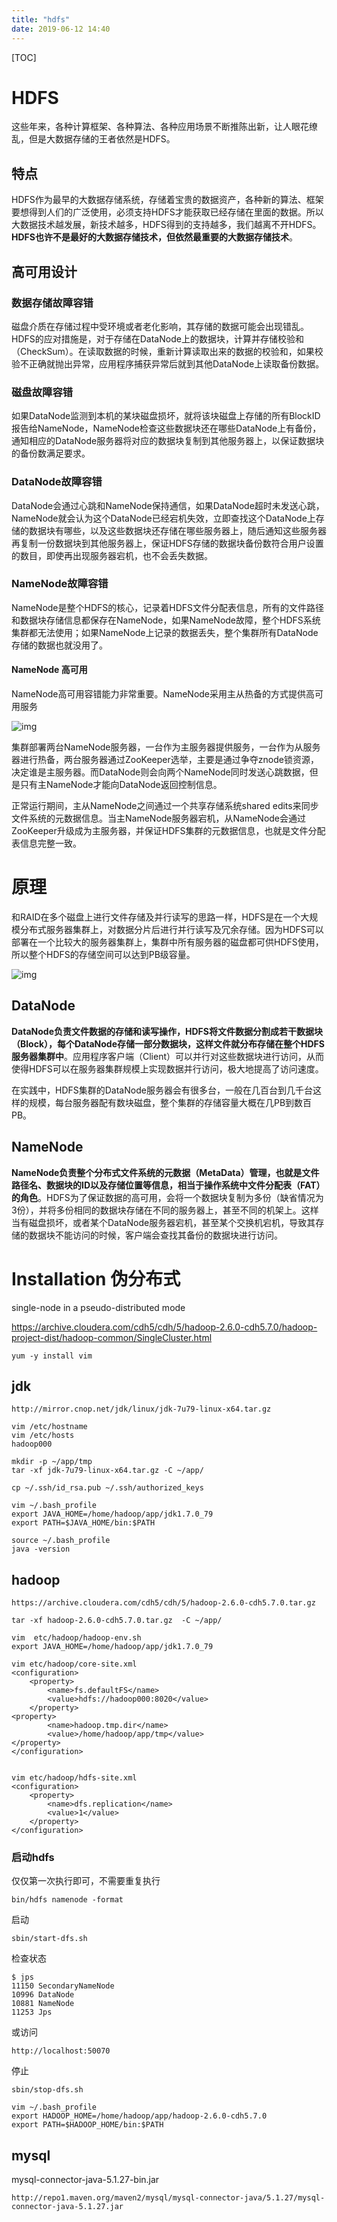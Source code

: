 ```yaml
---
title: "hdfs"
date: 2019-06-12 14:40
---
```

[TOC]



# HDFS

这些年来，各种计算框架、各种算法、各种应用场景不断推陈出新，让人眼花缭乱，但是大数据存储的王者依然是HDFS。



## 特点

HDFS作为最早的大数据存储系统，存储着宝贵的数据资产，各种新的算法、框架要想得到人们的广泛使用，必须支持HDFS才能获取已经存储在里面的数据。所以大数据技术越发展，新技术越多，HDFS得到的支持越多，我们越离不开HDFS。**HDFS也许不是最好的大数据存储技术，但依然最重要的大数据存储技术**。



## 高可用设计

### 数据存储故障容错

磁盘介质在存储过程中受环境或者老化影响，其存储的数据可能会出现错乱。HDFS的应对措施是，对于存储在DataNode上的数据块，计算并存储校验和（CheckSum）。在读取数据的时候，重新计算读取出来的数据的校验和，如果校验不正确就抛出异常，应用程序捕获异常后就到其他DataNode上读取备份数据。



### 磁盘故障容错

如果DataNode监测到本机的某块磁盘损坏，就将该块磁盘上存储的所有BlockID报告给NameNode，NameNode检查这些数据块还在哪些DataNode上有备份，通知相应的DataNode服务器将对应的数据块复制到其他服务器上，以保证数据块的备份数满足要求。



### DataNode故障容错

DataNode会通过心跳和NameNode保持通信，如果DataNode超时未发送心跳，NameNode就会认为这个DataNode已经宕机失效，立即查找这个DataNode上存储的数据块有哪些，以及这些数据块还存储在哪些服务器上，随后通知这些服务器再复制一份数据块到其他服务器上，保证HDFS存储的数据块备份数符合用户设置的数目，即使再出现服务器宕机，也不会丢失数据。



### NameNode故障容错

NameNode是整个HDFS的核心，记录着HDFS文件分配表信息，所有的文件路径和数据块存储信息都保存在NameNode，如果NameNode故障，整个HDFS系统集群都无法使用；如果NameNode上记录的数据丢失，整个集群所有DataNode存储的数据也就没用了。



#### NameNode 高可用

NameNode高可用容错能力非常重要。NameNode采用主从热备的方式提供高可用服务

![img](https://snag.gy/rXqWt0.jpg)



集群部署两台NameNode服务器，一台作为主服务器提供服务，一台作为从服务器进行热备，两台服务器通过ZooKeeper选举，主要是通过争夺znode锁资源，决定谁是主服务器。而DataNode则会向两个NameNode同时发送心跳数据，但是只有主NameNode才能向DataNode返回控制信息。

正常运行期间，主从NameNode之间通过一个共享存储系统shared edits来同步文件系统的元数据信息。当主NameNode服务器宕机，从NameNode会通过ZooKeeper升级成为主服务器，并保证HDFS集群的元数据信息，也就是文件分配表信息完整一致。



# 原理

和RAID在多个磁盘上进行文件存储及并行读写的思路一样，HDFS是在一个大规模分布式服务器集群上，对数据分片后进行并行读写及冗余存储。因为HDFS可以部署在一个比较大的服务器集群上，集群中所有服务器的磁盘都可供HDFS使用，所以整个HDFS的存储空间可以达到PB级容量。



![img](https://snag.gy/1X9pr5.jpg)





## DataNode

**DataNode负责文件数据的存储和读写操作，HDFS将文件数据分割成若干数据块（Block），每个DataNode存储一部分数据块，这样文件就分布存储在整个HDFS服务器集群中**。应用程序客户端（Client）可以并行对这些数据块进行访问，从而使得HDFS可以在服务器集群规模上实现数据并行访问，极大地提高了访问速度。



在实践中，HDFS集群的DataNode服务器会有很多台，一般在几百台到几千台这样的规模，每台服务器配有数块磁盘，整个集群的存储容量大概在几PB到数百PB。



## NameNode

**NameNode负责整个分布式文件系统的元数据（MetaData）管理，也就是文件路径名、数据块的ID以及存储位置等信息，相当于操作系统中文件分配表（FAT）的角色**。HDFS为了保证数据的高可用，会将一个数据块复制为多份（缺省情况为3份），并将多份相同的数据块存储在不同的服务器上，甚至不同的机架上。这样当有磁盘损坏，或者某个DataNode服务器宕机，甚至某个交换机宕机，导致其存储的数据块不能访问的时候，客户端会查找其备份的数据块进行访问。







# Installation 伪分布式

single-node in a pseudo-distributed mode

https://archive.cloudera.com/cdh5/cdh/5/hadoop-2.6.0-cdh5.7.0/hadoop-project-dist/hadoop-common/SingleCluster.html

```
yum -y install vim
```



## jdk

```
http://mirror.cnop.net/jdk/linux/jdk-7u79-linux-x64.tar.gz
```



```
vim /etc/hostname
vim /etc/hosts
hadoop000

mkdir -p ~/app/tmp
tar -xf jdk-7u79-linux-x64.tar.gz -C ~/app/

cp ~/.ssh/id_rsa.pub ~/.ssh/authorized_keys

vim ~/.bash_profile
export JAVA_HOME=/home/hadoop/app/jdk1.7.0_79
export PATH=$JAVA_HOME/bin:$PATH

source ~/.bash_profile
java -version
```



## hadoop

```
https://archive.cloudera.com/cdh5/cdh/5/hadoop-2.6.0-cdh5.7.0.tar.gz
```



```
tar -xf hadoop-2.6.0-cdh5.7.0.tar.gz  -C ~/app/

vim  etc/hadoop/hadoop-env.sh
export JAVA_HOME=/home/hadoop/app/jdk1.7.0_79
```



```
vim etc/hadoop/core-site.xml
<configuration>
    <property>
        <name>fs.defaultFS</name>
        <value>hdfs://hadoop000:8020</value>
    </property>
<property>
        <name>hadoop.tmp.dir</name>
        <value>/home/hadoop/app/tmp</value>
</property>
</configuration>


vim etc/hadoop/hdfs-site.xml
<configuration>
    <property>
        <name>dfs.replication</name>
        <value>1</value>
    </property>
</configuration>
```



### 启动hdfs

仅仅第一次执行即可，不需要重复执行

```
bin/hdfs namenode -format
```



启动

```
sbin/start-dfs.sh
```



检查状态

```
$ jps
11150 SecondaryNameNode
10996 DataNode
10881 NameNode
11253 Jps
```

或访问

```
http://localhost:50070
```



停止

```
sbin/stop-dfs.sh
```



```
vim ~/.bash_profile
export HADOOP_HOME=/home/hadoop/app/hadoop-2.6.0-cdh5.7.0
export PATH=$HADOOP_HOME/bin:$PATH
```







## mysql

mysql-connector-java-5.1.27-bin.jar

```
http://repo1.maven.org/maven2/mysql/mysql-connector-java/5.1.27/mysql-connector-java-5.1.27.jar
```





